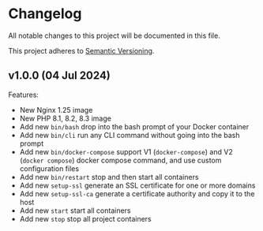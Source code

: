 # Changelog

All notable changes to this project will be documented in this file.

This project adheres to [Semantic Versioning](https://semver.org/spec/v2.0.0.html).

## v1.0.0 (04 Jul 2024)

Features:

* New Nginx 1.25 image
* New PHP 8.1, 8.2, 8.3 image
* Add new `bin/bash` drop into the bash prompt of your Docker container
* Add new `bin/cli` run any CLI command without going into the bash prompt
* Add new `bin/docker-compose` support V1 (`docker-compose`) and V2 (`docker compose`) docker compose command, and use
  custom configuration files
* Add new `bin/restart` stop and then start all containers
* Add new `setup-ssl` generate an SSL certificate for one or more domains
* Add new `setup-ssl-ca` generate a certificate authority and copy it to the host
* Add new `start` start all containers
* Add new `stop` stop all project containers
